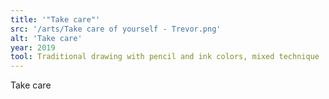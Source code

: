 ```yaml
---
title: '"Take care"'
src: '/arts/Take care of yourself - Trevor.png'
alt: 'Take care'
year: 2019
tool: Traditional drawing with pencil and ink colors, mixed technique
---
```


Take care
